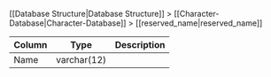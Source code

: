 [[Database Structure|Database Structure]] > [[Character-Database|Character-Database]] > [[reserved_name|reserved_name]]

Column | Type | Description
--- | --- | ---
Name | varchar(12) | 

